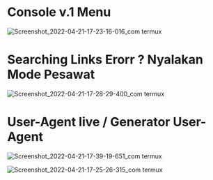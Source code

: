 # Console v.1 Menu
![Screenshot_2022-04-21-17-23-16-016_com termux](https://user-images.githubusercontent.com/70370681/164426251-11904ec2-eb99-4fae-9a97-b8f8b416593d.jpg)
# Searching Links Erorr ? Nyalakan Mode Pesawat
![Screenshot_2022-04-21-17-28-29-400_com termux](https://user-images.githubusercontent.com/70370681/164426280-a158beee-27a9-4523-82d1-466b645e7b18.jpg)
# User-Agent live / Generator User-Agent
![Screenshot_2022-04-21-17-39-19-651_com termux](https://user-images.githubusercontent.com/70370681/164427281-345ef12c-ee23-4269-aabb-6afde219c970.jpg)

![Screenshot_2022-04-21-17-25-26-315_com termux](https://user-images.githubusercontent.com/70370681/164426370-4d0af87d-c501-416d-9703-acae13004c5b.jpg)

